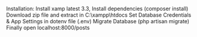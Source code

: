 Installation: 
Install xamp latest 3.3, 
Install dependencies (composer install)
Download zip file and extract in C:\xampp\htdocs
Set Database Credentials & App Settings in dotenv file (.env)
Migrate Database (php artisan migrate)
Finally open localhost:8000/posts


